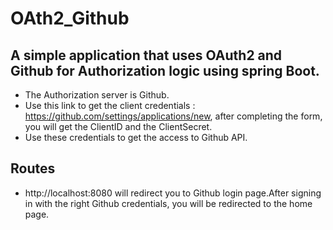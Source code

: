 # OAth2_Github
## A simple application that uses OAuth2 and Github for Authorization logic using spring Boot.
- The Authorization server is Github.
- Use this link to get the client credentials : https://github.com/settings/applications/new, after completing the form, you will get the ClientID and the ClientSecret.
- Use these credentials to get the access to Github API.
## Routes
- http://localhost:8080 will redirect you to Github login page.After signing in with the right Github credentials, you will be redirected to the home page.
